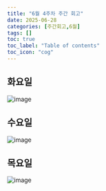 ```yaml
---
title: "6월 4주차 주간 회고"
date: 2025-06-28
categories: [주간회고,6월]
tags: []
toc: true
toc_label: "Table of contents"
toc_icon: "cog"
---
```


## 화요일
![image](https://github.com/user-attachments/assets/b664ec53-0c43-4276-bd3b-f32ea98a022e)

## 수요일
![image](https://github.com/user-attachments/assets/248dc7c7-052b-49c3-b132-5d292ece4f10)

## 목요일
![image](https://github.com/user-attachments/assets/23f06dde-e2c1-4e51-b081-4120338071c0)
